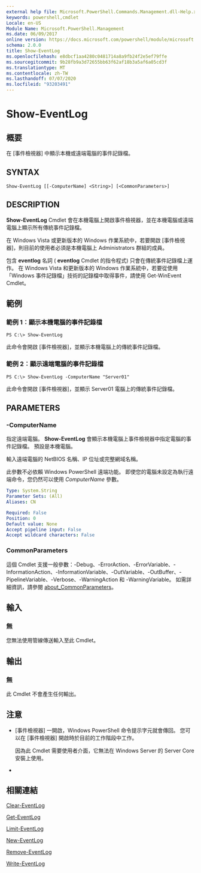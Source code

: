 ```yaml
---
external help file: Microsoft.PowerShell.Commands.Management.dll-Help.xml
keywords: powershell,cmdlet
Locale: en-US
Module Name: Microsoft.PowerShell.Management
ms.date: 06/09/2017
online version: https://docs.microsoft.com/powershell/module/microsoft.powershell.management/show-eventlog?view=powershell-5.1&WT.mc_id=ps-gethelp
schema: 2.0.0
title: Show-EventLog
ms.openlocfilehash: e8dbcf1aa4280c0481714a8a9fb24f2e5ef79ffe
ms.sourcegitcommit: 9b28fb9a3d72655bb63f62af18b3a5af6a05cd3f
ms.translationtype: MT
ms.contentlocale: zh-TW
ms.lasthandoff: 07/07/2020
ms.locfileid: "93203491"
---
```

# Show-EventLog

## 概要
在 [事件檢視器] 中顯示本機或遠端電腦的事件記錄檔。

## SYNTAX

```
Show-EventLog [[-ComputerName] <String>] [<CommonParameters>]
```

## DESCRIPTION
**Show-EventLog** Cmdlet 會在本機電腦上開啟事件檢視器，並在本機電腦或遠端電腦上顯示所有傳統事件記錄檔。

在 Windows Vista 或更新版本的 Windows 作業系統中，若要開啟 [事件檢視器]，則目前的使用者必須是本機電腦上 Administrators 群組的成員。

包含 **eventlog** 名詞 ( **eventlog** Cmdlet 的指令程式) 只會在傳統事件記錄檔上運作。
在 Windows Vista 和更新版本的 Windows 作業系統中，若要從使用「Windows 事件記錄檔」技術的記錄檔中取得事件，請使用 Get-WinEvent Cmdlet。

## 範例

### 範例 1︰顯示本機電腦的事件記錄檔

```
PS C:\> Show-EventLog
```

此命令會開啟 [事件檢視器]，並顯示本機電腦上的傳統事件記錄檔。

### 範例 2︰顯示遠端電腦的事件記錄檔

```
PS C:\> Show-EventLog -ComputerName "Server01"
```

此命令會開啟 [事件檢視器]，並顯示 Server01 電腦上的傳統事件記錄檔。

## PARAMETERS

### -ComputerName
指定遠端電腦。
**Show-EventLog** 會顯示本機電腦上事件檢視器中指定電腦的事件記錄檔。
預設是本機電腦。

輸入遠端電腦的 NetBIOS 名稱、IP 位址或完整網域名稱。

此參數不必依賴 Windows PowerShell 遠端功能。
即使您的電腦未設定為執行遠端命令，您仍然可以使用 *ComputerName* 參數。

```yaml
Type: System.String
Parameter Sets: (All)
Aliases: CN

Required: False
Position: 0
Default value: None
Accept pipeline input: False
Accept wildcard characters: False
```

### CommonParameters
這個 Cmdlet 支援一般參數：-Debug、-ErrorAction、-ErrorVariable、-InformationAction、-InformationVariable、-OutVariable、-OutBuffer、-PipelineVariable、-Verbose、-WarningAction 和 -WarningVariable。 如需詳細資訊，請參閱 [about_CommonParameters](https://go.microsoft.com/fwlink/?LinkID=113216)。

## 輸入

### 無
您無法使用管線傳送輸入至此 Cmdlet。

## 輸出

### 無
此 Cmdlet 不會產生任何輸出。

## 注意

* [事件檢視器] 一開啟，Windows PowerShell 命令提示字元就會傳回。 您可以在 [事件檢視器] 開啟時於目前的工作階段中工作。

  因為此 Cmdlet 需要使用者介面，它無法在 Windows Server 的 Server Core 安裝上使用。

*

## 相關連結

[Clear-EventLog](Clear-EventLog.md)

[Get-EventLog](Get-EventLog.md)

[Limit-EventLog](Limit-EventLog.md)

[New-EventLog](New-EventLog.md)

[Remove-EventLog](Remove-EventLog.md)

[Write-EventLog](Write-EventLog.md)
